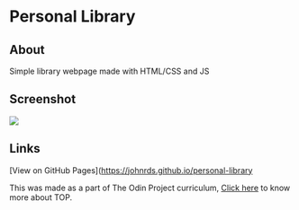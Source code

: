 # Personal Library

## About 
Simple library webpage made with HTML/CSS and JS

## Screenshot
![](./assets/images/live-screenshot.png)

## Links

[View on GitHub Pages](https://johnrds.github.io/personal-library

This was made as a part of The Odin Project curriculum, [Click here](https://www.theodinproject.com/about) to know more about TOP.
